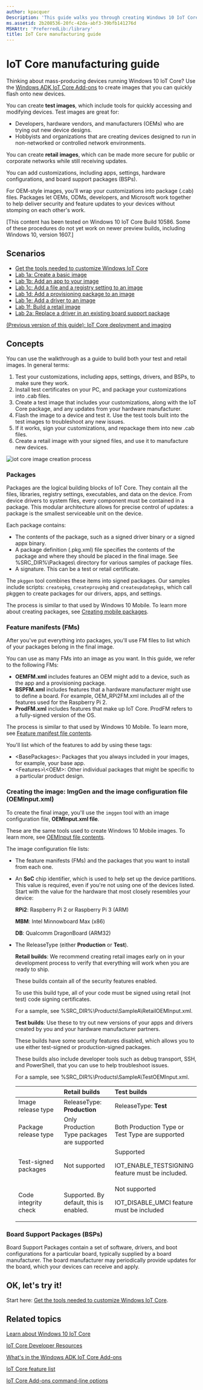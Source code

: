 ```yaml
---
author: kpacquer
Description: 'This guide walks you through creating Windows 10 IoT Core (IoT Core) images that can be flashed to retail devices and maintained after they have been delivered to your customers.'
ms.assetid: 2b208536-20fc-42da-abf3-39bfb141276d
MSHAttr: 'PreferredLib:/library'
title: IoT Core manufacturing guide
---
```


# IoT Core manufacturing guide

Thinking about mass-producing devices running Windows 10 IoT Core? Use the [Windows ADK IoT Core Add-ons](iot-core-adk-addons.md) to create images that you can quickly flash onto new devices. 

You can create **test images**, which include tools for quickly accessing and modifying devices. Test images are great for:
-  Developers, hardware vendors, and manufacturers (OEMs) who are trying out new device designs.
-  Hobbyists and organizations that are creating devices designed to run in non-networked or controlled network environments.

You can create **retail images**, which can be made more secure for public or corporate networks while still receiving updates.

You can add customizations, including apps, settings, hardware configurations, and board support packages (BSPs).

For OEM-style images, you’ll wrap your customizations into package (.cab) files. Packages let OEMs, ODMs, developers, and Microsoft work together to help deliver security and feature updates to your devices without stomping on each other's work.

\[This content has been tested on Windows 10 IoT Core Build 10586. Some of these procedures do not yet work on newer preview builds, including Windows 10, version 1607.\]

## <span id="Scenarios"></span><span id="scenarios"></span><span id="SCENARIOS"></span>Scenarios
-   [Get the tools needed to customize Windows IoT Core](set-up-your-pc-to-customize-iot-core.md)
-   [Lab 1a: Create a basic image](create-a-basic-image.md)
-   [Lab 1b: Add an app to your image](deploy-your-app-with-a-standard-board.md)
-   [Lab 1c: Add a file and a registry setting to an image](add-a-registry-setting-to-an-image.md)
-   [Lab 1d: Add a provisioning package to an image](add-a-provisioning-package-to-an-image.md)
-   [Lab 1e: Add a driver to an image](add-a-driver-to-an-image.md)
-   [Lab 1f: Build a retail image](build-retail-image.md)
-   [Lab 2a: Replace a driver in an existing board support package](replace-a-driver-in-an-existing-bsp.md)

[(Previous version of this guide): IoT Core deployment and imaging](iot-core-deployment-and-imaging.md)
## <span id="Concepts"></span><span id="concepts"></span><span id="CONCEPTS"></span>Concepts

You can use the walkthrough as a guide to build both your test and retail images. In general terms:

1.  Test your customizations, including apps, settings, drivers, and BSPs, to make sure they work.
2.  Install test certificates on your PC, and package your customizations into .cab files.
2.  Create a test image that includes your customizations, along with the IoT Core package, and any updates from your hardware manufacturer.
3.  Flash the image to a device and test it. Use the test tools built into the test images to troubleshoot any new issues.
4.  If it works, sign your customizations, and repackage them into new .cab files.
5.  Create a retail image with your signed files, and use it to manufacture new devices.

![iot core image creation process](images/oemworkflow.png)

### <span id="Packages"></span><span id="packages"></span><span id="PACKAGES"></span>Packages

Packages are the logical building blocks of IoT Core. They contain all the files, libraries, registry settings, executables, and data on the device. From device drivers to system files, every component must be contained in a package. This modular architecture allows for precise control of updates: a package is the smallest serviceable unit on the device.

Each package contains:
-   The contents of the package, such as a signed driver binary or a signed appx binary.
-   A package definition (.pkg.xml) file specifies the contents of the package and where they should be placed in the final image. See %SRC\_DIR%\\Packages\\ directory for various samples of package files.
-   A signature. This can be a test or retail certificate.

The `pkggen` tool combines these items into signed packages. Our samples include scripts: `createpkg`, `createprovpkg` and `createupdatepkgs`, which call pkggen to create packages for our drivers, apps, and settings.

The process is similar to that used by Windows 10 Mobile. To learn more about creating packages, see [Creating mobile packages](https://msdn.microsoft.com/library/dn756642).

### <span id="Feature_manifests__FMs_"></span><span id="feature_manifests__fms_"></span><span id="FEATURE_MANIFESTS__FMS_"></span>Feature manifests (FMs)

After you've put everything into packages, you'll use FM files to list which of your packages belong in the final image.

You can use as many FMs into an image as you want. In this guide, we refer to the following FMs:

-   **OEMFM.xml** includes features an OEM might add to a device, such as the app and a provisioning package.
-   **BSPFM.xml** includes features that a hardware manufacturer might use to define a board. For example, OEM\_RPi2FM.xml includes all of the features used for the Raspberry Pi 2.
-   **ProdFM.xml** includes features that make up IoT Core. ProdFM refers to a fully-signed version of the OS.

The process is similar to that used by Windows 10 Mobile. To learn more, see [Feature manifest file contents](https://msdn.microsoft.com/library/windows/hardware/dn756745).

You'll list which of the features to add by using these tags:

-   &lt;BasePackages&gt;: Packages that you always included in your images, for example, your base app.
-   &lt;Features&gt;\\&lt;OEM&gt;: Other individual packages that might be specific to a particular product design.

### <span id="Creating_the_image__ImgGen_and_the_image_configuration_file__OEMInput.xml_"></span><span id="creating_the_image__imggen_and_the_image_configuration_file__oeminput.xml_"></span><span id="CREATING_THE_IMAGE__IMGGEN_AND_THE_IMAGE_CONFIGURATION_FILE__OEMINPUT.XML_"></span>Creating the image: ImgGen and the image configuration file (OEMInput.xml)

To create the final image, you'll use the `imggen` tool with an image configuration file, **OEMInput.xml file**.

These are the same tools used to create Windows 10 Mobile images. To learn more, see [OEMInput file contents](https://msdn.microsoft.com/library/windows/hardware/dn756778).

The image configuration file lists:

-   The feature manifests (FMs) and the packages that you want to install from each one.
-   An **SoC** chip identifier, which is used to help set up the device partitions. This value is required, even if you're not using one of the devices listed. Start with the value for the hardware that most closely resembles your device:

    **RPi2**: Raspberry Pi 2 or Raspberry Pi 3 (ARM)

    **MBM**: Intel Minnowboard Max (x86)

    **DB**: Qualcomm DragonBoard (ARM32)

-   The ReleaseType (either **Production** or **Test**).

    **Retail builds**: We recommend creating retail images early on in your development process to verify that everything will work when you are ready to ship.

    These builds contain all of the security features enabled.

    To use this build type, all of your code must be signed using retail (not test) code signing certificates.

    For a sample, see %SRC\_DIR%\\Products\\SampleA\\RetailOEMInput.xml.

    **Test builds**: Use these to try out new versions of your apps and drivers created by you and your hardware manufacturer partners.

    These builds have some security features disabled, which allows you to use either test-signed or production-signed packages.

    These builds also include developer tools such as debug transport, SSH, and PowerShell, that you can use to help troubleshoot issues.

    For a sample, see %SRC\_DIR%\\Products\\SampleA\\TestOEMInput.xml.

    <table>
    <colgroup>
    <col width="33%" />
    <col width="33%" />
    <col width="33%" />
    </colgroup>
    <thead>
    <tr class="header">
    <th align="left"></th>
    <th align="left">Retail builds</th>
    <th align="left">Test builds</th>
    </tr>
    </thead>
    <tbody>
    <tr class="odd">
    <td align="left">Image release type</td>
    <td align="left">ReleaseType: <strong>Production</strong></td>
    <td align="left">ReleaseType: <strong>Test</strong></td>
    </tr>
    <tr class="even">
    <td align="left">Package release type</td>
    <td align="left">Only Production Type packages are supported</td>
    <td align="left">Both Production Type or Test Type are supported</td>
    </tr>
    <tr class="odd">
    <td align="left">Test-signed packages</td>
    <td align="left">Not supported</td>
    <td align="left">Supported
    <p>IOT_ENABLE_TESTSIGNING feature must be included.</p></td>
    </tr>
    <tr class="even">
    <td align="left">Code integrity check</td>
    <td align="left">Supported. By default, this is enabled.</td>
    <td align="left">Not supported
    <p>IOT_DISABLE_UMCI feature must be included</p></td>
    </tr>
    </tbody>
    </table>

### <span id="Board_Support_Packages"></span><span id="board_support_packages"></span><span id="BOARD_SUPPORT_PACKAGES"></span>Board Support Packages (BSPs)
Board Support Packages contain a set of software, drivers, and boot configurations for a particular board, typically supplied by a board manufacturer. The board manufacturer may periodically provide updates for the board, which your devices can receive and apply. 

## <span id="OK__let_s_try_it_"></span><span id="ok__let_s_try_it_"></span><span id="OK__LET_S_TRY_IT_"></span>OK, let's try it!

Start here: [Get the tools needed to customize Windows IoT Core](set-up-your-pc-to-customize-iot-core.md).

## <span id="related_topics"></span>Related topics

[Learn about Windows 10 IoT Core](https://developer.microsoft.com/en-us/windows/iot/IoTCore.htm)

[IoT Core Developer Resources](https://developer.microsoft.com/en-us/windows/iot)

[What's in the Windows ADK IoT Core Add-ons](iot-core-adk-addons.md)

[IoT Core feature list](iot-core-feature-list.md)

[IoT Core Add-ons command-line options](iot-core-adk-addons-command-line-options.md)

 

 




